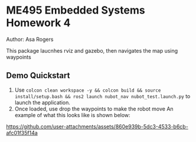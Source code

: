# ME495 Embedded Systems Homework 4
Author: Asa Rogers

This package laucnhes rviz and gazebo, then navigates the map using waypoints

## Demo Quickstart
1. Use `colcon clean workspace -y && colcon build && source install/setup.bash && ros2 launch nubot_nav nubot_test.launch.py` to launch the application.
2. Once loaded, use drop the waypoints to make the robot move
   An example of what this looks like is shown below:

https://github.com/user-attachments/assets/860e939b-5dc3-4533-b6cb-afc01f35f14a




